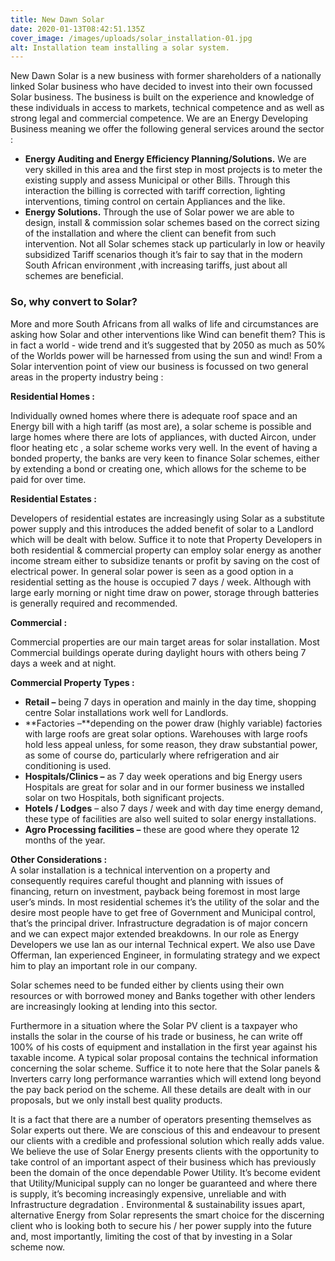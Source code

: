 ```yaml
---
title: New Dawn Solar
date: 2020-01-13T08:42:51.135Z
cover_image: /images/uploads/solar_installation-01.jpg
alt: Installation team installing a solar system.
---
```

New Dawn Solar is a new business with former shareholders of a nationally linked Solar business who have decided to invest into their own focussed Solar business. The business is built on the experience and knowledge of these individuals in access to markets, technical competence and as well as strong legal and commercial competence. We are an Energy Developing Business meaning we offer the following general services around the sector :

* **Energy Auditing and Energy Efficiency Planning/Solutions.** We are very skilled in this area and the first step in most projects is to meter the existing supply and assess Municipal or other Bills. Through this interaction the billing is corrected with tariff correction, lighting interventions, timing control on certain Appliances and the like.
* **Energy Solutions.** Through the use of Solar power we are able to design, install & commission solar schemes based on the correct sizing of the installation and where the client can benefit from such intervention. Not all Solar schemes stack up particularly in low or heavily subsidized Tariff scenarios though it’s fair to say that in the modern South African environment ,with increasing tariffs, just about all schemes are beneficial.

### **So, why convert to Solar?**

More and more South Africans from all walks of life and circumstances are asking how Solar and other interventions like Wind can benefit them? This is in fact a world - wide trend and it’s suggested that by 2050 as much as 50% of the Worlds power will be harnessed from using the sun and wind! From a Solar intervention point of view our business is focussed on two general areas in the property industry being :

​**Residential Homes :**

Individually owned homes where there is adequate roof space and an Energy bill with a high tariff (as most are), a solar scheme is possible and large homes where there are lots of appliances, with ducted Aircon, under floor heating etc , a solar scheme works very well. In the event of having a bonded property, the banks are very keen to finance Solar schemes, either by extending a bond or creating one, which allows for the scheme to be paid for over time.

**Residential Estates :**

Developers of residential estates are increasingly using Solar as a substitute power supply and this introduces the added benefit of solar to a Landlord which will be dealt with below. Suffice it to note that Property Developers in both residential & commercial property can employ solar energy as another income stream either to subsidize tenants or profit by saving on the cost of electrical power. In general solar power is seen as a good option in a residential setting as the house is occupied 7 days / week. Although with large early morning or night time draw on power, storage through batteries is generally required and recommended.

**Commercial :**

Commercial properties are our main target areas for solar installation. Most Commercial buildings operate during daylight hours with others being 7 days a week and at night.

**Commercial Property Types :**

* ​**Retail –** being 7 days in operation and mainly in the day time, shopping centre Solar installations work well for Landlords.
* **Factories –**depending on the power draw (highly variable) factories with large roofs are great solar options. Warehouses with large roofs hold less appeal unless, for some reason, they draw substantial power, as some of course do, particularly where refrigeration and air conditioning is used.
* **Hospitals/Clinics –** as 7 day week operations and big Energy users Hospitals are great for solar and in our former business we installed solar on two Hospitals, both significant projects.
* **Hotels / Lodges** – also 7 days / week and with day time energy demand, these type of facilities are also well suited to solar energy installations.
* **Agro Processing facilities –** these are good where they operate 12 months of the year.

**Other Considerations :**\
A solar installation is a technical intervention on a property and consequently requires careful thought and planning with issues of financing, return on investment, payback being foremost in most large user’s minds. In most residential schemes it’s the utility of the solar and the desire most people have to get free of Government and Municipal control, that’s the principal driver. Infrastructure degradation is of major concern and we can expect major extended breakdowns. In our role as Energy Developers we use Ian as our internal Technical expert. We also use Dave Offerman, Ian experienced Engineer, in formulating strategy and we expect him to play an important role in our company.

Solar schemes need to be funded either by clients using their own resources or with borrowed money and Banks together with other lenders are increasingly looking at lending into this sector.

Furthermore in a situation where the Solar PV client is a taxpayer who installs the solar in the course of his trade or business, he can write off 100% of his costs of equipment and installation in the first year against his taxable income. A typical solar proposal contains the technical information concerning the solar scheme. Suffice it to note here that the Solar panels & Inverters carry long performance warranties which will extend long beyond the pay back period on the scheme. All these details are dealt with in our proposals, but we only install best quality products.

It is a fact that there are a number of operators presenting themselves as Solar experts out there. We are conscious of this and endeavour to present our clients with a credible and professional solution which really adds value. We believe the use of Solar Energy presents clients with the opportunity to take control of an important aspect of their business which has previously been the domain of the once dependable Power Utility. It’s become evident that Utility/Municipal supply can no longer be guaranteed and where there is supply, it’s becoming increasingly expensive, unreliable and with Infrastructure degradation . Environmental & sustainability issues apart, alternative Energy from Solar represents the smart choice for the discerning client who is looking both to secure his / her power supply into the future and, most importantly, limiting the cost of that by investing in a Solar scheme now.
